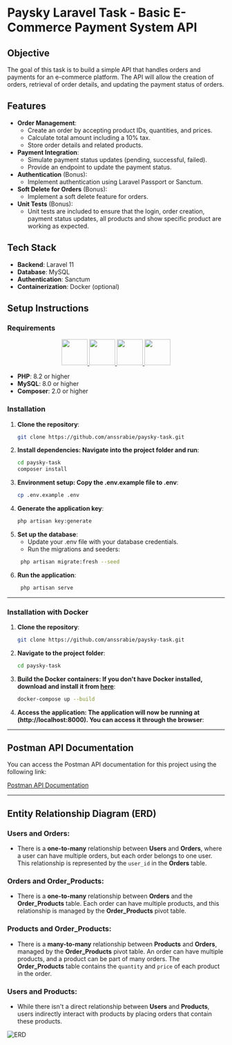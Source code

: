 # Paysky Laravel Task - Basic E-Commerce Payment System API

## Objective
The goal of this task is to build a simple API that handles orders and payments for an e-commerce platform. The API will allow the creation of orders, retrieval of order details, and updating the payment status of orders.

## Features
- **Order Management**:
    - Create an order by accepting product IDs, quantities, and prices.
    - Calculate total amount including a 10% tax.
    - Store order details and related products.
- **Payment Integration**:
    - Simulate payment status updates (pending, successful, failed).
    - Provide an endpoint to update the payment status.
- **Authentication** (Bonus):
    - Implement authentication using Laravel Passport or Sanctum.
- **Soft Delete for Orders** (Bonus):
    - Implement a soft delete feature for orders.
- **Unit Tests** (Bonus):
    - Unit tests are included to ensure that the login, order creation, payment status updates, all products and show specific product are working as expected.

## Tech Stack
- **Backend**: Laravel 11
- **Database**: MySQL
- **Authentication**: Sanctum
- **Containerization**: Docker (optional)

## Setup Instructions

### Requirements
<p align="center"> <a href="https://www.php.net/"> <img src="https://www.php.net/images/logos/new-php-logo.svg" height="60"> </a> <a href="https://www.mysql.com/"> <img src="https://www.mysql.com/common/logos/logo-mysql-170x115.png" height="60"> </a> <a href="https://getcomposer.org/">
<img src="https://getcomposer.org/img/logo-composer-transparent.png" height="60"> </a> 
<a href="https://laravel.com/"> <img src="https://raw.githubusercontent.com/laravel/art/master/logo-lockup/5%20SVG/2%20CMYK/1%20Full%20Color/laravel-logolockup-cmyk-red.svg" height="60"> </a> 
</p>

-   **PHP**: 8.2 or higher
-   **MySQL**: 8.0 or higher
-   **Composer**: 2.0 or higher

### Installation

1. **Clone the repository**:
   ```bash
   git clone https://github.com/anssrabie/paysky-task.git

2. **Install dependencies: Navigate into the project folder and run**:
   ```bash
   cd paysky-task
   composer install
   
3. **Environment setup: Copy the .env.example file to .env**:
   ```bash
   cp .env.example .env

4. **Generate the application key**:
   ```bash
   php artisan key:generate

5. **Set up the database**:
   - Update your .env file with your database credentials.
   - Run the migrations and seeders:
   ```bash
    php artisan migrate:fresh --seed
   
6. **Run the application**:
   ```bash
    php artisan serve
--------------------


### Installation with Docker
1. **Clone the repository**:
   ```bash
   git clone https://github.com/anssrabie/paysky-task.git

2. **Navigate to the project folder**:
   ```bash
   cd paysky-task

3. **Build the Docker containers: If you don't have Docker installed, download and install it from [here](https://www.docker.com/)**:
   ```bash
   docker-compose up --build
   
4. **Access the application: The application will now be running at (http://localhost:8000). You can access it through the browser**:

--------------------

## Postman API Documentation

You can access the Postman API documentation for this project using the following link:

[Postman API Documentation](https://documenter.getpostman.com/view/40986067/2sAYQZGrnc)



-------------------
## Entity Relationship Diagram (ERD)

### Users and Orders:
- There is a **one-to-many** relationship between **Users** and **Orders**, where a user can have multiple orders, but each order belongs to one user. This relationship is represented by the `user_id` in the **Orders** table.

### Orders and Order_Products:
- There is a **one-to-many** relationship between **Orders** and the **Order_Products** table. Each order can have multiple products, and this relationship is managed by the **Order_Products** pivot table.

### Products and Order_Products:
- There is a **many-to-many** relationship between **Products** and **Orders**, managed by the **Order_Products** pivot table. An order can have multiple products, and a product can be part of many orders. The **Order_Products** table contains the `quantity` and `price` of each product in the order.

### Users and Products:
- While there isn't a direct relationship between **Users** and **Products**, users indirectly interact with products by placing orders that contain these products.

![ERD](docs/erd.png)
